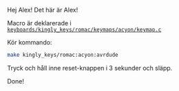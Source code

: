 Hej Alex! Det här är Alex!

Macro är deklarerade i [`keyboards/kingly_keys/romac/keymaps/acyon/keymap.c`](keyboards/kingly_keys/romac/keymaps/acyon/keymap.c)

Kör kommando:

```bash
make kingly_keys/romac:acyon:avrdude
```

Tryck och håll inne reset-knappen i 3 sekunder och släpp.

Done!